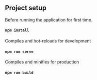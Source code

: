 ## Project setup

Before running the application for first time.
#### `npm install`

Compiles and hot-reloads for development
#### `npm run serve`

Compiles and minifies for production
#### `npm run build`


